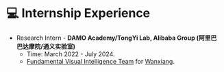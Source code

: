 # 💻 Internship Experience

* Research Intern - **DAMO Academy/TongYi Lab, Alibaba Group (阿里巴巴达摩院/通义实验室)**
  * Time: March 2022 - July 2024.
  * [Fundamental Visual Intelligence Team](https://github.com/ali-vilab) for [Wanxiang](https://tongyi.aliyun.com/wanxiang/).
  <!-- * Directors: [Gong Biao](https://scholar.google.com/citations?user=BwdpTiQAAAAJ&hl=zh-CN&oe=GB), [Yu Liu](https://scholar.google.com/citations?user=8zksQb4AAAAJ), and [Deli Zhao](\href{https://zhaodeli.github.io/). -->